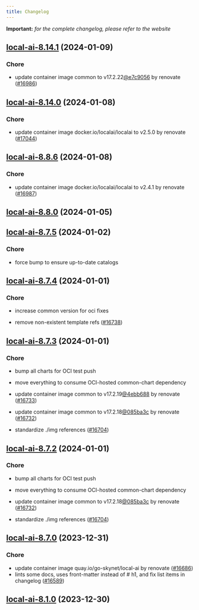 ```yaml
---
title: Changelog
---
```


**Important:**
*for the complete changelog, please refer to the website*




## [local-ai-8.14.1](https://github.com/truecharts/charts/compare/local-ai-8.14.0...local-ai-8.14.1) (2024-01-09)

### Chore



- update container image common to v17.2.22[@e7c9056](https://github.com/e7c9056) by renovate ([#16986](https://github.com/truecharts/charts/issues/16986))


## [local-ai-8.14.0](https://github.com/truecharts/charts/compare/local-ai-8.8.6...local-ai-8.14.0) (2024-01-08)

### Chore



- update container image docker.io/localai/localai to v2.5.0 by renovate ([#17044](https://github.com/truecharts/charts/issues/17044))


## [local-ai-8.8.6](https://github.com/truecharts/charts/compare/local-ai-8.8.0...local-ai-8.8.6) (2024-01-08)

### Chore



- update container image docker.io/localai/localai to v2.4.1 by renovate ([#16987](https://github.com/truecharts/charts/issues/16987))


## [local-ai-8.8.0](https://github.com/truecharts/charts/compare/local-ai-8.7.5...local-ai-8.8.0) (2024-01-05)


## [local-ai-8.7.5](https://github.com/truecharts/charts/compare/local-ai-8.7.4...local-ai-8.7.5) (2024-01-02)

### Chore



- force bump to ensure up-to-date catalogs


## [local-ai-8.7.4](https://github.com/truecharts/charts/compare/local-ai-8.7.3...local-ai-8.7.4) (2024-01-01)

### Chore



- increase common version for oci fixes

- remove non-existent template refs ([#16738](https://github.com/truecharts/charts/issues/16738))


## [local-ai-8.7.3](https://github.com/truecharts/charts/compare/local-ai-8.7.0...local-ai-8.7.3) (2024-01-01)

### Chore



- bump all charts for OCI test push

- move everything to consume OCI-hosted common-chart dependency

- update container image common to v17.2.19[@4ebb688](https://github.com/4ebb688) by renovate ([#16733](https://github.com/truecharts/charts/issues/16733))

- update container image common to v17.2.18[@085ba3c](https://github.com/085ba3c) by renovate ([#16732](https://github.com/truecharts/charts/issues/16732))

- standardize ./img references ([#16704](https://github.com/truecharts/charts/issues/16704))


## [local-ai-8.7.2](https://github.com/truecharts/charts/compare/local-ai-8.7.0...local-ai-8.7.2) (2024-01-01)

### Chore



- bump all charts for OCI test push

- move everything to consume OCI-hosted common-chart dependency

- update container image common to v17.2.18[@085ba3c](https://github.com/085ba3c) by renovate ([#16732](https://github.com/truecharts/charts/issues/16732))

- standardize ./img references ([#16704](https://github.com/truecharts/charts/issues/16704))
## [local-ai-8.7.0](https://github.com/truecharts/charts/compare/local-ai-8.1.0...local-ai-8.7.0) (2023-12-31)

### Chore

- update container image quay.io/go-skynet/local-ai by renovate ([#16686](https://github.com/truecharts/charts/issues/16686))
- lints some docs, uses front-matter instead of # h1, and fix list items in changelog ([#16589](https://github.com/truecharts/charts/issues/16589))

## [local-ai-8.1.0](https://github.com/truecharts/charts/compare/local-ai-8.0.1...local-ai-8.1.0) (2023-12-30)

